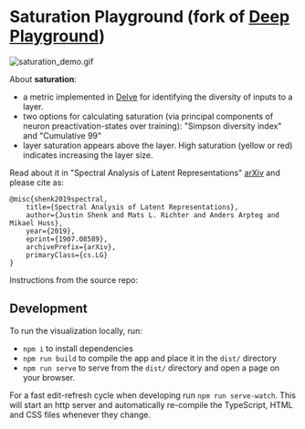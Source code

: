 # Saturation Playground (fork of [Deep Playground](https://github.com/tensorflow/playground))

![saturation_demo.gif](saturation_demo.gif)

About **saturation**: 

- a metric implemented in [Delve](https://github.com/justinshenk/delve) for identifying the diversity of inputs to a layer.
- two options for calculating saturation (via principal components of neuron preactivation-states over training): "Simpson diversity index" and "Cumulative 99"
- layer saturation appears above the layer. High saturation (yellow or red) indicates increasing the layer size.

Read about it in "Spectral Analysis of Latent Representations" [arXiv](https://arxiv.org/abs/1907.08589) and please cite as:

```
@misc{shenk2019spectral,
    title={Spectral Analysis of Latent Representations},
    author={Justin Shenk and Mats L. Richter and Anders Arpteg and Mikael Huss},
    year={2019},
    eprint={1907.08589},
    archivePrefix={arXiv},
    primaryClass={cs.LG}
}
```

Instructions from the source repo:

## Development

To run the visualization locally, run:
- `npm i` to install dependencies
- `npm run build` to compile the app and place it in the `dist/` directory
- `npm run serve` to serve from the `dist/` directory and open a page on your browser.

For a fast edit-refresh cycle when developing run `npm run serve-watch`.
This will start an http server and automatically re-compile the TypeScript,
HTML and CSS files whenever they change.

